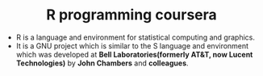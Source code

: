 <h1 align=center>R programming coursera</h1>

-  R is a language and environment for statistical computing and graphics. 
- It is a GNU project which is similar to the S language and environment which was developed at **Bell Laboratories(formerly AT&T, now Lucent Technologies)**
  by **John Chambers** and **colleagues**. 
